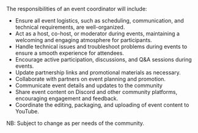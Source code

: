 The responsibilities of an event coordinator will include:
* Ensure all event logistics, such as scheduling, communication, and technical requirements, are well-organized.
* Act as a host, co-host, or moderator during events, maintaining a welcoming and engaging atmosphere for participants.
* Handle technical issues and troubleshoot problems during events to ensure a smooth experience for attendees.
* Encourage active participation, discussions, and Q&A sessions during events.
* Update partnership links and promotional materials as necessary.
* Collaborate with partners on event planning and promotion.
* Communicate event details and updates to the community
* Share event content on Discord and other community platforms, encouraging engagement and feedback.
* Coordinate the editing, packaging, and uploading of event content to YouTube.

NB: Subject to change as per needs of the community.
